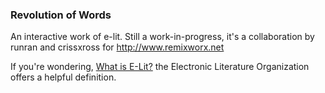 ### Revolution of Words

An interactive work of e-lit. Still a work-in-progress, it's a collaboration by runran and crissxross for http://www.remixworx.net

If you're wondering, [What is E-Lit?](http://eliterature.org/what-is-e-lit/) the Electronic Literature Organization offers a helpful definition.